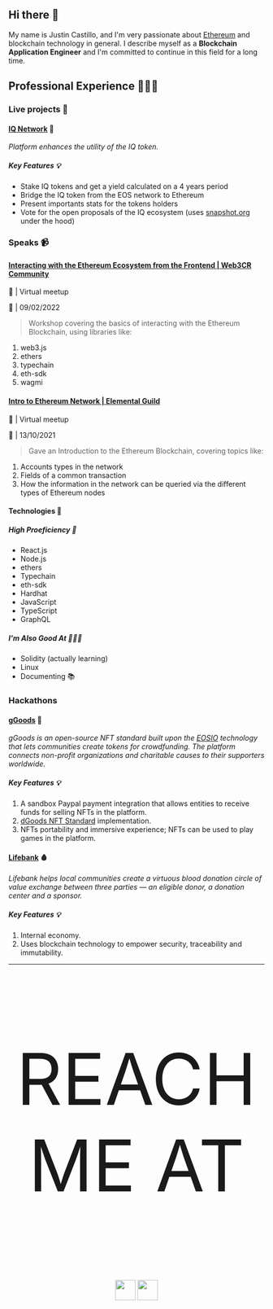 
## Hi there 👋
My name is Justin Castillo, and I'm very passionate about [Ethereum](https://ethereum.org/en/) and blockchain technology in general. 
I describe myself as a **Blockchain Application Engineer** and I'm committed to continue in this field for a long time.

## Professional Experience 👨🏻‍💻

### Live projects 🚀
#### [IQ Network](https://everipedia.org/iq) 🧠
*Platform enhances the utility of the IQ token.*
##### Key Features 💡
- Stake IQ tokens and get a yield calculated on a 4 years period
- Bridge the IQ token from the EOS network to Ethereum
- Present importants stats for the tokens holders
- Vote for the open proposals of the IQ ecosystem (uses [snapshot.org](https://snapshot.org) under the hood)

### Speaks 📹
#### [Interacting with the Ethereum Ecosystem from the Frontend | Web3CR Community](https://youtu.be/VrW-aQB3Zic?list=PLMZmrSfGobOnGSEpEP07M0H9ubkzBSL3s)
🔖 | Virtual meetup

📆 | 09/02/2022
> Workshop covering the basics of interacting with the Ethereum Blockchain, using libraries like:
1. web3.js
2. ethers
3. typechain
4. eth-sdk
5. wagmi

#### [Intro to Ethereum Network | Elemental Guild](https://youtu.be/axjq7BshrKw?list=PLMZmrSfGobOnGSEpEP07M0H9ubkzBSL3s)
🔖 | Virtual meetup

📆 | 13/10/2021
> Gave an Introduction to the Ethereum Blockchain, covering topics like:
1. Accounts types in the network
2. Fields of a common transaction
3. How the information in the network can be queried via the different types of Ethereum nodes

#### Technologies 👾
##### High Proeficiency 🚀
- React.js
- Node.js
- ethers
- Typechain
- eth-sdk
- Hardhat
- JavaScript
- TypeScript
- GraphQL

##### I'm Also Good At 💆🏻‍♂️
- Solidity (actually learning)
- Linux
- Documenting 📚

### Hackathons
#### [gGoods](https://ggoods.io/) 🧩
*gGoods is an open-source NFT standard built upon the [EOSIO](https://eos.io/) technology that lets communities create tokens for crowdfunding. The platform connects non-profit organizations and charitable causes to their supporters worldwide.*
##### Key Features 💡
1. A sandbox Paypal payment integration that allows entities to receive funds for selling NFTs in the platform.
2. [dGoods NFT Standard](https://dgoods.org/) implementation.
3. NFTs portability and immersive experience; NFTs can be used to play games in the platform.

#### [Lifebank](https://lifebank.io/) 🩸
*Lifebank helps local communities create a virtuous blood donation circle of value exchange between three parties — an eligible donor, a donation center and a sponsor.*

##### Key Features 💡
1. Internal economy.
2. Uses blockchain technology to empower security, traceability and immutability.

<hr />

<p align="center" style="font-size: 10em">
  REACH ME AT
</p>
<p align="center">
  <a href="https://twitter.com/_JustinCast"><img src="http://assets.stickpng.com/images/580b57fcd9996e24bc43c53e.png" width="40" height="40"/></a>
  <a href="https://www.linkedin.com/in/jacv/"><img src="https://image.flaticon.com/icons/png/512/174/174857.png" width="40" height="40"/></a>
</p>

